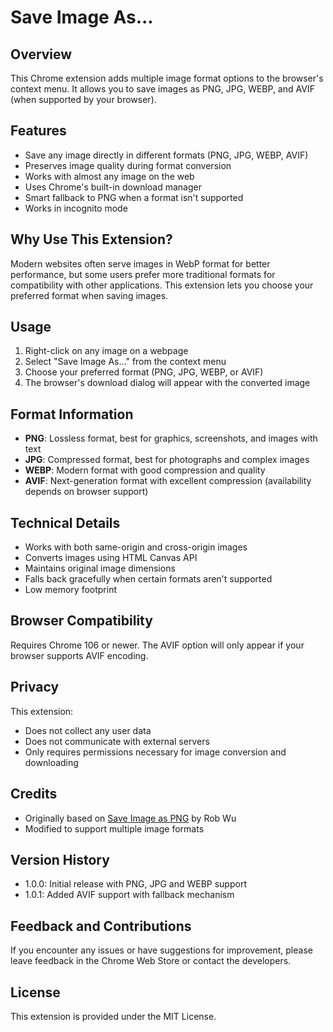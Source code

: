 # Save Image As...

## Overview

This Chrome extension adds multiple image format options to the browser's context menu. It allows you to save images as PNG, JPG, WEBP, and AVIF (when supported by your browser).

## Features

-   Save any image directly in different formats (PNG, JPG, WEBP, AVIF)
-   Preserves image quality during format conversion
-   Works with almost any image on the web
-   Uses Chrome's built-in download manager
-   Smart fallback to PNG when a format isn't supported
-   Works in incognito mode

## Why Use This Extension?

Modern websites often serve images in WebP format for better performance, but some users prefer more traditional formats for compatibility with other applications. This extension lets you choose your preferred format when saving images.

## Usage

1. Right-click on any image on a webpage
2. Select "Save Image As..." from the context menu
3. Choose your preferred format (PNG, JPG, WEBP, or AVIF)
4. The browser's download dialog will appear with the converted image

## Format Information

-   **PNG**: Lossless format, best for graphics, screenshots, and images with text
-   **JPG**: Compressed format, best for photographs and complex images
-   **WEBP**: Modern format with good compression and quality
-   **AVIF**: Next-generation format with excellent compression (availability depends on browser support)

## Technical Details

-   Works with both same-origin and cross-origin images
-   Converts images using HTML Canvas API
-   Maintains original image dimensions
-   Falls back gracefully when certain formats aren't supported
-   Low memory footprint

## Browser Compatibility

Requires Chrome 106 or newer. The AVIF option will only appear if your browser supports AVIF encoding.

## Privacy

This extension:

-   Does not collect any user data
-   Does not communicate with external servers
-   Only requires permissions necessary for image conversion and downloading

## Credits

-   Originally based on [Save Image as PNG](https://chromewebstore.google.com/detail/save-image-as-png/) by Rob Wu
-   Modified to support multiple image formats

## Version History

-   1.0.0: Initial release with PNG, JPG and WEBP support
-   1.0.1: Added AVIF support with fallback mechanism

## Feedback and Contributions

If you encounter any issues or have suggestions for improvement, please leave feedback in the Chrome Web Store or contact the developers.

## License

This extension is provided under the MIT License.

